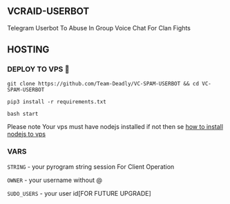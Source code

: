 ## VCRAID-USERBOT

 Telegram Userbot To Abuse In Group Voice Chat For Clan Fights

## HOSTING

### DEPLOY TO VPS 🚀

`git clone https://github.com/Team-Deadly/VC-SPAM-USERBOT && cd VC-SPAM-USERBOT` 

`pip3 install -r requirements.txt`

`bash start`

Please note Your vps must have nodejs installed if not then se [how to install nodejs to vps](https://techviewleo.com/how-to-install-node-js-18-lts-on-ubuntu/) 

### VARS

`STRING` - your pyrogram string session For Client Operation

`OWNER` - your username without @

`SUDO_USERS` - your user id[FOR FUTURE UPGRADE]

